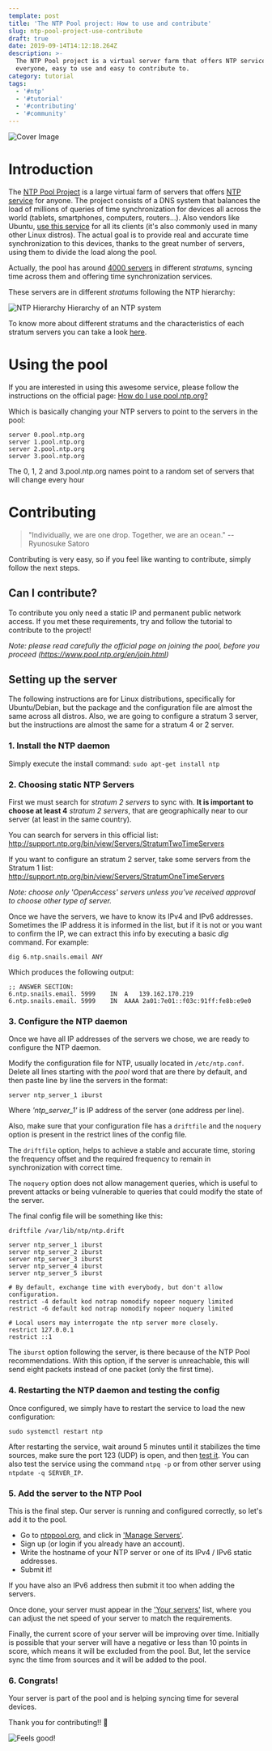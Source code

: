 ```yaml
---
template: post
title: 'The NTP Pool project: How to use and contribute'
slug: ntp-pool-project-use-contribute
draft: true
date: 2019-09-14T14:12:18.264Z
description: >-
  The NTP Pool project is a virtual server farm that offers NTP service for
  everyone, easy to use and easy to contribute to.
category: tutorial
tags:
  - '#ntp'
  - '#tutorial'
  - '#contributing'
  - '#community'
---
```

![Cover Image](https://thepracticaldev.s3.amazonaws.com/i/jzgnaxc8ijocljt6kpus.jpeg)

# Introduction

The [NTP Pool Project](https://www.ntppool.org) is a large virtual farm of servers that offers [NTP service](https://en.wikipedia.org/wiki/Network_Time_Protocol) for anyone. The project consists of a DNS system that balances the load of millions of queries of time synchronization for devices all across the world (tablets, smartphones, computers, routers...). Also vendors like Ubuntu, [use this service](https://help.ubuntu.com/lts/serverguide/NTP.html) for all its clients (it's also commonly used in many other Linux distros). The actual goal is to provide real and accurate time synchronization to this devices, thanks to the great number of servers, using them to divide the load along the pool.

Actually, the pool has around [4000 servers](https://www.ntppool.org/zone) in different *stratums*, syncing time across them and offering time synchronization services.


These servers are in different *stratums* following the NTP hierarchy:

![NTP Hierarchy](https://upload.wikimedia.org/wikipedia/commons/thumb/c/c9/Network_Time_Protocol_servers_and_clients.svg/1920px-Network_Time_Protocol_servers_and_clients.svg.png)
Hierarchy of an NTP system

To know more about different stratums and the characteristics of each stratum servers you can take a look [here](https://en.wikipedia.org/wiki/Network_Time_Protocol#Clock_strata).

# Using the pool

If you are interested in using this awesome service, please follow the instructions on the official page: [How do I use pool.ntp.org?](https://www.ntppool.org/en/use.html)

Which is basically changing your NTP servers to point to the servers in the pool:

```
server 0.pool.ntp.org
server 1.pool.ntp.org
server 2.pool.ntp.org
server 3.pool.ntp.org
```

The 0, 1, 2 and 3.pool.ntp.org names point to a random set of servers that will change every hour

# Contributing

> "Individually, we are one drop. Together, we are an ocean." 
> -- Ryunosuke Satoro

Contributing is very easy, so if you feel like wanting to contribute, simply follow the next steps.


## Can I contribute?

To contribute you only need a static IP and permanent public network access. If you met these requirements, try and follow the tutorial to contribute to the project!

*Note: please read carefully the official page on joining the pool, before you proceed (https://www.pool.ntp.org/en/join.html)*

## Setting up the server

The following instructions are for Linux distributions, specifically for Ubuntu/Debian, but the package and the configuration file are almost the same across all distros. Also, we are going to configure a stratum 3 server, but the instructions are almost the same for a stratum 4 or 2 server.


### 1. Install the NTP daemon

Simply execute the install command:
`sudo apt-get install ntp`


### 2. Choosing static NTP Servers

First we must search for *stratum 2 servers* to sync with.
**It is important to choose at least 4** *stratum 2 servers*, that are geographically near to our server (at least in the same country).

You can search for servers in this official list: http://support.ntp.org/bin/view/Servers/StratumTwoTimeServers

If you want to configure an stratum 2 server, take some servers from the Stratum 1 list:
http://support.ntp.org/bin/view/Servers/StratumOneTimeServers

*Note: choose only 'OpenAccess' servers unless you’ve received approval to choose other type of server.*

Once we have the servers, we have to know its IPv4 and IPv6 addresses. Sometimes the IP address it is informed in the list, but if it is not or you want to confirm the IP, we can extract this info by executing a basic *dig* command. For example:

`dig 6.ntp.snails.email ANY`

Which produces the following output:

```
;; ANSWER SECTION:
6.ntp.snails.email.	5999	IN	A	139.162.170.219
6.ntp.snails.email.	5999	IN	AAAA 2a01:7e01::f03c:91ff:fe8b:e9e0
```


### 3. Configure the NTP daemon

Once we have all IP addresses of the servers we chose, we are ready to configure the NTP daemon.

Modify the configuration file for NTP, usually located in `/etc/ntp.conf`. Delete all lines starting with the *pool* word that are there by default, and then paste line by line the servers in the format:

`server ntp_server_1 iburst` 

Where *'ntp_server_1'* is IP address of the server (one address per line).

Also, make sure that your configuration file has a `driftfile` and the `noquery` option is present in the restrict lines of the config file. 

The `driftfile` option, helps to achieve a stable and accurate time, storing  the frequency offset and the required frequency to remain in synchronization with correct time.

The `noquery` option does not allow management queries, which is useful to prevent attacks or being vulnerable to queries that could modify the state of the server.

The final config file will be something like this:

```
driftfile /var/lib/ntp/ntp.drift

server ntp_server_1 iburst
server ntp_server_2 iburst
server ntp_server_3 iburst
server ntp_server_4 iburst
server ntp_server_5 iburst

# By default, exchange time with everybody, but don't allow configuration.
restrict -4 default kod notrap nomodify nopeer noquery limited
restrict -6 default kod notrap nomodify nopeer noquery limited

# Local users may interrogate the ntp server more closely.
restrict 127.0.0.1
restrict ::1
```

The `iburst` option following the server, is there because of the NTP Pool recommendations. With this option, if the server is unreachable, this will send eight packets instead of one packet (only the first time).


### 4. Restarting the NTP daemon and testing the config

Once configured, we simply have to restart the service to load the new configuration:

`sudo systemctl restart ntp`

After restarting the service, wait around 5 minutes until it stabilizes the time sources, make sure the port 123 (UDP) is open, and then [test it](https://servertest.online/ntp). You can also test the service using the command `ntpq -p` or from other server using `ntpdate -q SERVER_IP`.


### 5. Add the server to the NTP Pool

This is the final step. Our server is running and configured correctly, so let's add it to the pool.

- Go to [ntppool.org](https://www.ntppool.org), and click in ['Manage Servers'](https://manage.ntppool.org/manage).
- Sign up (or login if you already have an account).
- Write the hostname of your NTP server or one of its IPv4 / IPv6 static addresses.
- Submit it!

If you have also an IPv6 address then submit it too when adding the servers.

Once done, your server must appear in the ['Your servers'](https://manage.ntppool.org/manage/servers) list, where you can adjust  the net speed of your server to match the requirements.

Finally, the current score of your server will be improving over time. Initially is possible that your server will have a negative or less than 10 points in score, which means it will be excluded from the pool. But, let the service sync the time from sources and it will be added to the pool.


### 6. Congrats!

Your server is part of the pool and is helping syncing time for several devices.

Thank you for contributing!! 🎉

![Feels good!](https://media.giphy.com/media/d7c56SbLa9PRC/giphy.gif)
